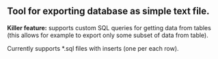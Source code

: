 ## Tool for exporting database as simple text file.

**Killer feature:** supports custom SQL queries for getting data from tables (this allows for example to export only some subset of data from table).

Currently supports *.sql files with inserts (one per each row).

